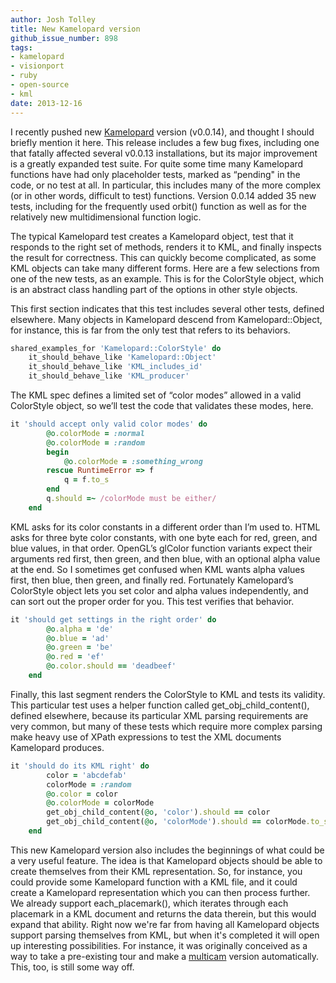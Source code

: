 ```yaml
---
author: Josh Tolley
title: New Kamelopard version
github_issue_number: 898
tags:
- kamelopard
- visionport
- ruby
- open-source
- kml
date: 2013-12-16
---
```


I recently pushed new [Kamelopard](https://github.com/LiquidGalaxy/kamelopard) version (v0.0.14), and thought I should briefly mention it here. This release includes a few bug fixes, including one that fatally affected several v0.0.13 installations, but its major improvement is a greatly expanded test suite. For quite some time many Kamelopard functions have had only placeholder tests, marked as “pending" in the code, or no test at all. In particular, this includes many of the more complex (or in other words, difficult to test) functions. Version 0.0.14 added 35 new tests, including for the frequently used orbit() function as well as for the relatively new multidimensional function logic.

The typical Kamelopard test creates a Kamelopard object, test that it responds to the right set of methods, renders it to KML, and finally inspects the result for correctness. This can quickly become complicated, as some KML objects can take many different forms. Here are a few selections from one of the new tests, as an example. This is for the ColorStyle object, which is an abstract class handling part of the options in other style objects.

This first section indicates that this test includes several other tests, defined elsewhere. Many objects in Kamelopard descend from Kamelopard::Object, for instance, this is far from the only test that refers to its behaviors.

```ruby
shared_examples_for 'Kamelopard::ColorStyle' do
    it_should_behave_like 'Kamelopard::Object'
    it_should_behave_like 'KML_includes_id'
    it_should_behave_like 'KML_producer'
```

The KML spec defines a limited set of “color modes” allowed in a valid ColorStyle object, so we’ll test the code that validates these modes, here.

```ruby
it 'should accept only valid color modes' do
        @o.colorMode = :normal
        @o.colorMode = :random
        begin
            @o.colorMode = :something_wrong
        rescue RuntimeError => f
            q = f.to_s
        end
        q.should =~ /colorMode must be either/
    end
```

KML asks for its color constants in a different order than I’m used to. HTML asks for three byte color constants, with one byte each for red, green, and blue values, in that order. OpenGL’s glColor function variants expect their arguments red first, then green, and then blue, with an optional alpha value at the end. So I sometimes get confused when KML wants alpha values first, then blue, then green, and finally red. Fortunately Kamelopard’s ColorStyle object lets you set color and alpha values independently, and can sort out the proper order for you. This test verifies that behavior.

```ruby
it 'should get settings in the right order' do
        @o.alpha = 'de'
        @o.blue = 'ad'
        @o.green = 'be'
        @o.red = 'ef'
        @o.color.should == 'deadbeef'
    end
```

Finally, this last segment renders the ColorStyle to KML and tests its validity. This particular test uses a helper function called get_obj_child_content(), defined elsewhere, because its particular XML parsing requirements are very common, but many of these tests which require more complex parsing make heavy use of XPath expressions to test the XML documents Kamelopard produces.

```ruby
it 'should do its KML right' do
        color = 'abcdefab'
        colorMode = :random
        @o.color = color
        @o.colorMode = colorMode
        get_obj_child_content(@o, 'color').should == color
        get_obj_child_content(@o, 'colorMode').should == colorMode.to_s
    end
```

This new Kamelopard version also includes the beginnings of what could be a very useful feature. The idea is that Kamelopard objects should be able to create themselves from their KML representation. So, for instance, you could provide some Kamelopard function with a KML file, and it could create a Kamelopard representation which you can then process further. We already support each_placemark(), which iterates through each placemark in a KML document and returns the data therein, but this would expand that ability. Right now we're far from having all Kamelopard objects support parsing themselves from KML, but when it's completed it will open up interesting possibilities. For instance, it was originally conceived as a way to take a pre-existing tour and make a [multicam](/blog/2013/07/kamelopard-update-panoramic-camera/) version automatically. This, too, is still some way off.
